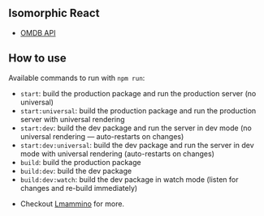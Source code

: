 ## Isomorphic React

* [OMDB API](http://www.omdbapi.com/?apikey=6cf73d72&plot=full&type=movie&s=wild&page=2000)

## How to use

Available commands to run with `npm run`:

 - `start`: build the production package and run the production server (no universal)
 - `start:universal`: build the production package and run the production server with universal rendering
 - `start:dev`: build the dev package and run the server in dev mode (no universal rendering — auto-restarts on changes)
 - `start:dev:universal`: build the dev package and run the server in dev mode with universal rendering (auto-restarts on changes)
 - `build`: build the production package
 - `build:dev`: build the dev package
 - `build:dev:watch`: build the dev package in watch mode (listen for changes and re-build immediately)


* Checkout [Lmammino](https://github.com/lmammino/judo-heroes-2) for more.